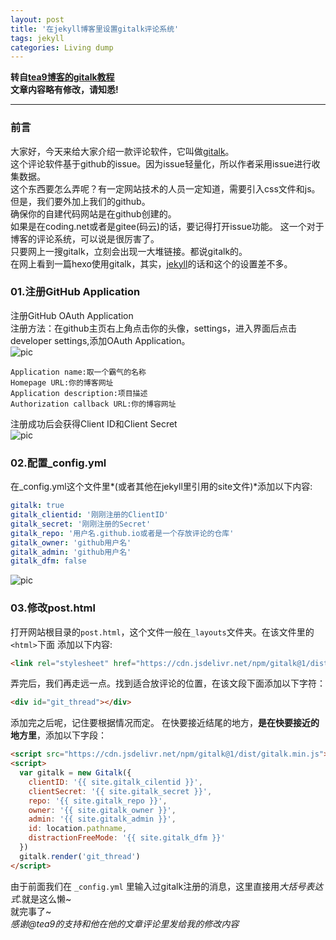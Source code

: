 ```yaml
---
layout: post
title: '在jekyll博客里设置gitalk评论系统'
tags: jekyll 
categories: Living dump
---
```


**转自[tea9博客的gitalk教程](https://tea9.xyz/2018/06/24/gitali_config.html)**  
**文章内容略有修改，请知悉!**

---

### 前言
大家好，今天来给大家介绍一款评论软件，它叫做[gitalk](https://gitalk.github.io)。  
这个评论软件基于github的issue。因为issue轻量化，所以作者采用issue进行收集数据。  
这个东西要怎么弄呢？有一定网站技术的人员一定知道，需要引入css文件和js。  
但是，我们要外加上我们的github。  
确保你的自建代码网站是在github创建的。  
如果是在coding.net或者是gitee(码云)的话，要记得打开issue功能。
这一个对于博客的评论系统，可以说是很厉害了。  
只要网上一搜gitalk，立刻会出现一大堆链接。都说gitalk的。  
在网上看到一篇hexo使用gitalk，其实，[jekyll](https://jekyllrb.com)的话和这个的设置差不多。  

### 01.注册GitHub Application
注册GitHub OAuth Application  
注册方法：在github主页右上角点击你的头像，settings，进入界面后点击developer settings,添加OAuth Application。  
![pic](https://coding.net/u/tea9/p/image/git/raw/master/blog_img/07/01.png)  
```
Application name:取一个霸气的名称 
Homepage URL:你的博客网址
Application description:项目描述  
Authorization callback URL:你的博容网址
```
注册成功后会获得Client ID和Client Secret  
![pic](https://coding.net/u/tea9/p/image/git/raw/master/blog_img/07/02.png)

### 02.配置_config.yml
在_config.yml这个文件里*(或者其他在jekyll里引用的site文件)*添加以下内容:
```yaml
gitalk: true
gitalk_clientid: '刚刚注册的ClientID'
gitalk_secret: '刚刚注册的Secret'
gitalk_repo: '用户名.github.io或者是一个存放评论的仓库'
gitalk_owner: 'github用户名'
gitalk_admin: 'github用户名'
gitalk_dfm: false
```
![pic](https://coding.net/u/tea9/p/image/git/raw/master/blog_img/07/03.png)  

### 03.修改post.html
打开网站根目录的`post.html`，这个文件一般在`_layouts`文件夹。在该文件里的`<html>`下面 添加以下内容:
```html
<link rel="stylesheet" href="https://cdn.jsdelivr.net/npm/gitalk@1/dist/gitalk.css">
```
弄完后，我们再走远一点。找到适合放评论的位置，在该文段下面添加以下字符：
```html
<div id="git_thread"></div>
```
添加完之后呢，记住要根据情况而定。 
在快要接近结尾的地方，**是在快要接近</body>的地方里**，添加以下字段：
```html
<script src="https://cdn.jsdelivr.net/npm/gitalk@1/dist/gitalk.min.js"></script>
<script>
  var gitalk = new Gitalk({
    clientID: '{{ site.gitalk_cilentid }}',
    clientSecret: '{{ site.gitalk_secret }}',
    repo: '{{ site.gitalk_repo }}',
    owner: '{{ site.gitalk_owner }}',
    admin: '{{ site.gitalk_admin }}',
    id: location.pathname,     
    distractionFreeMode: '{{ site.gitalk_dfm }}'  
  })
  gitalk.render('git_thread')
</script>
```
由于前面我们在 `_config.yml` 里输入过gitalk注册的消息，这里直接用*大括号表达式*.就是这么懒~  
就完事了~  
*感谢@tea9的支持和他在他的文章评论里发给我的修改内容*
